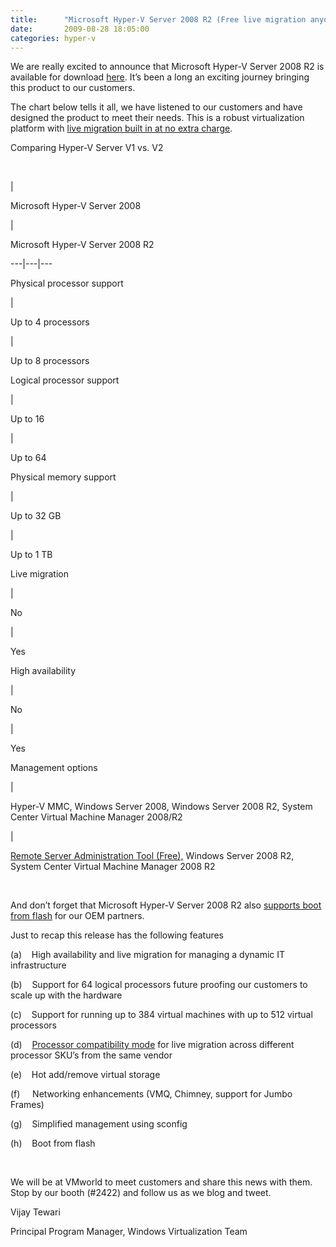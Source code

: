 ```yaml
---
title:      "Microsoft Hyper-V Server 2008 R2 (Free live migration anyone!) available for download"
date:       2009-08-28 18:05:00
categories: hyper-v
---
```

We are really excited to announce that Microsoft Hyper-V Server 2008 R2 is available for download [here](http://www.microsoft.com/downloads/details.aspx?displaylang=en&FamilyID=48359dd2-1c3d-4506-ae0a-232d0314ccf6). It’s been a long an exciting journey bringing this product to our customers. 

The chart below tells it all, we have listened to our customers and have designed the product to meet their needs. This is a robust virtualization platform with [live migration built in at no extra charge](http://blogs.technet.com/virtualization/archive/2009/05/06/microsoft-hyper-v-server-2008-r2-release-candidate-free-live-migration-ha-anyone.aspx). 

Comparing Hyper-V Server V1 vs. V2

 

| 

Microsoft Hyper-V Server 2008

| 

Microsoft Hyper-V Server 2008 R2  
  
---|---|---  
  
Physical processor support

| 

Up to 4 processors

| 

Up to 8 processors  
  
Logical processor support

| 

Up to 16 

| 

Up to 64  
  
Physical memory support

| 

Up to 32 GB

| 

Up to 1 TB  
  
Live migration

| 

No

| 

Yes  
  
High availability

| 

No 

| 

Yes  
  
Management options

| 

Hyper-V MMC, Windows Server 2008, Windows Server 2008 R2, System Center Virtual Machine Manager 2008/R2

| 

[Remote Server Administration Tool (Free),](http://www.microsoft.com/downloads/details.aspx?displaylang=en&FamilyID=7d2f6ad7-656b-4313-a005-4e344e43997d) Windows Server 2008 R2, System Center Virtual Machine Manager 2008 R2  
  
 

And don’t forget that Microsoft Hyper-V Server 2008 R2 also [supports boot from flash](http://blogs.technet.com/virtualization/archive/2009/07/30/microsoft-hyper-v-server-2008-r2-rtm-more.aspx) for our OEM partners. 

Just to recap this release has the following features

(a)    High availability and live migration for managing a dynamic IT infrastructure

(b)    Support for 64 logical processors future proofing our customers to scale up with the hardware

(c)    Support for running up to 384 virtual machines with up to 512 virtual processors

(d)    [Processor compatibility mode](http://blogs.technet.com/virtualization/archive/2009/05/12/tech-ed-windows-server-2008-r2-hyper-v-news.aspx) for live migration across different processor SKU’s from the same vendor

(e)    Hot add/remove virtual storage

(f)     Networking enhancements (VMQ, Chimney, support for Jumbo Frames)

(g)    Simplified management using sconfig

(h)    Boot from flash

 

We will be at VMworld to meet customers and share this news with them. Stop by our booth (#2422) and follow us as we blog and tweet.

Vijay Tewari

Principal Program Manager, Windows Virtualization Team
